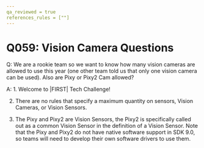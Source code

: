 ```yaml
---
qa_reviewed = true
references_rules = [""]
---
```


# Q059: Vision Camera Questions

Q: We are a rookie team so we want to know how many vision cameras are allowed to use this year (one other team told us that only one vision camera can be used). Also are Pixy or Pixy2 Cam allowed?

A: 1. Welcome to |FIRST| Tech Challenge! 

2. There are no rules that specify a maximum quantity on sensors, Vision Cameras, or Vision Sensors.

3. The Pixy and Pixy2 are Vision Sensors, the Pixy2 is specifically called out as a common Vision Sensor in the definition of a Vision Sensor. Note that the Pixy and Pixy2 do not have native software support in SDK 9.0, so teams will need to develop their own software drivers to use them.